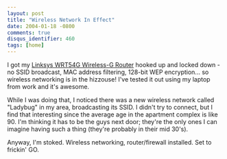 ```yaml
---
layout: post
title: "Wireless Network In Effect"
date: 2004-01-18 -0800
comments: true
disqus_identifier: 460
tags: [home]
---
```

I got my [Linksys WRT54G Wireless-G
Router](http://www.amazon.com/exec/obidos/ASIN/B00007KDVI/mhsvortex)
hooked up and locked down - no SSID broadcast, MAC address filtering,
128-bit WEP encryption... so wireless networking is in the hizzouse!
I've tested it out using my laptop from work and it's awesome.

 While I was doing that, I noticed there was a new wireless network
called "Ladybug" in my area, broadcasting its SSID. I didn't try to
connect, but I find that interesting since the average age in the
apartment complex is like 90. I'm thinking it has to be the guys next
door; they're the only ones I can imagine having such a thing (they're
probably in their mid 30's).

 Anyway, I'm stoked. Wireless networking, router/firewall installed. Set
to frickin' GO.
